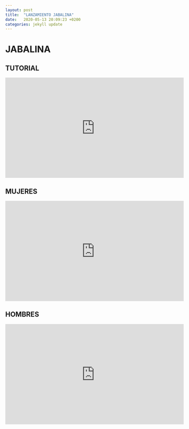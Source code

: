 ```yaml
---
layout: post
title:  "LANZAMIENTO JABALINA"
date:   2020-05-13 20:09:23 +0200
categories: jekyll update
---
```

# JABALINA

## TUTORIAL
<iframe width="560" height="315" src="https://www.youtube.com/embed/XJ2Nm61jsj8" frameborder="0" allow="accelerometer; autoplay; encrypted-media; gyroscope; picture-in-picture" allowfullscreen></iframe>

## MUJERES
<iframe width="560" height="315" src="https://www.youtube.com/embed/oKXHkxbjMPg" frameborder="0" allow="accelerometer; autoplay; encrypted-media; gyroscope; picture-in-picture" allowfullscreen></iframe>

## HOMBRES
<iframe width="560" height="315" src="https://www.youtube.com/embed/Hz1jQGYJqK4" frameborder="0" allow="accelerometer; autoplay; encrypted-media; gyroscope; picture-in-picture" allowfullscreen></iframe>
